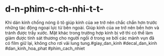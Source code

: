 # d-n-phim-c-ch-nhi-t-t-
Khi dán kính chống nóng ô tô giúp kính của xe trở nên chắc chắn hơn trước những tác động ngoại lực từ bên ngoài. Giúp kính của xe trở nên bền hơn và tránh được trầy xước. Mặt khác trong trường hợp kính bị vỡ thì có thể làm giảm được tính sát thương cho người ngồi ở trong xe bởi các mảnh vụn đã có film giữ lại, không cho rơi vãi lung tung.#giay_dan_kinh #decal_dan_kinh #dan_kinh_hoa_phat #phim_cach_nhiet
